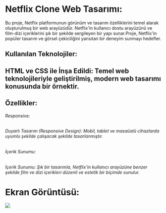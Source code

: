 <h1>Netflix Clone Web Tasarımı:</h1>

Bu proje, Netflix platformunun görünüm ve tasarım özelliklerini temel alarak oluşturulmuş bir web arayüzüdür. Netflix'in kullanıcı dostu arayüzünü ve film-dizi içeriklerini şık bir şekilde sergileyen bir yapı sunar.Proje, Netflix'in popüler tasarım ve görsel çekiciliğini yansıtan bir deneyim sunmayı hedefler.

<h2>Kullanılan Teknolojiler:<h2>

HTML ve CSS ile İnşa Edildi: Temel web teknolojileriyle geliştirilmiş, modern web tasarımı konusunda bir örnektir.

<h2>Özellikler:</h2>

<h6>Responsive:<h6>

Duyarlı Tasarım (Responsive Design): Mobil, tablet ve masaüstü cihazlarda uyumlu şekilde çalışacak şekilde tasarlanmıştır.

<h6>İçerik Sunumu:<h6>

İçerik Sunumu: Şık bir tasarımla, Netflix'in kullanıcı arayüzüne benzer şekilde film ve dizi içerikleri düzenli ve estetik bir biçimde sunulur.

<h1>Ekran Görüntüsü:</h1>

![](./media/project.gif)
